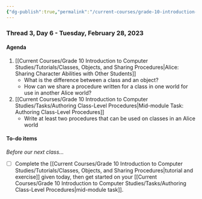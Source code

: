 ```yaml
---
{"dg-publish":true,"permalink":"/current-courses/grade-10-introduction-to-computer-studies/section-2/thread-3/day-6/","dgHomeLink":false}
---
```


### Thread 3, Day 6 - Tuesday, February 28, 2023
#### Agenda

1. [[Current Courses/Grade 10 Introduction to Computer Studies/Tutorials/Classes, Objects, and Sharing Procedures|Alice: Sharing Character Abilities with Other Students]]
	- What is the difference between a class and an object?
	- How can we share a procedure written for a class in one world for use in another Alice world?
2. [[Current Courses/Grade 10 Introduction to Computer Studies/Tasks/Authoring Class-Level Procedures|Mid-module Task: Authoring Class-Level Procedures]]
	- Write at least two procedures that can be used on classes in an Alice world

#### To-do items
*Before our next class...*

- [ ] Complete the [[Current Courses/Grade 10 Introduction to Computer Studies/Tutorials/Classes, Objects, and Sharing Procedures|tutorial and exercise]] given today, then get started on your [[Current Courses/Grade 10 Introduction to Computer Studies/Tasks/Authoring Class-Level Procedures|mid-module task]].